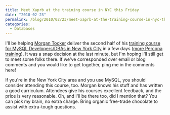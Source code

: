 ```yaml
---
title: Meet Xaprb at the training course in NYC this Friday
date: "2010-02-23"
permalink: /blog/2010/02/23/meet-xaprb-at-the-training-course-in-nyc-this-friday/
categories:
  - Databases
---
```

I'll be helping [Morgan Tocker][1] deliver the second half of his [training course for MySQL Developers/DBAs in New York City][2] in a few days ([more Percona training][3]). It was a snap decision at the last minute, but I'm hoping I'll still get to meet some folks there. If we've corresponded over email or blog comments and you would like to get together, ping me in the comments here!

If you're in the New York City area and you use MySQL, you should consider attending this course, too. Morgan knows his stuff and has written a good curriculum. Attendees give his courses excellent feedback, and the price is very reasonable. Oh, and I'll be there too, did I mention that? You can pick my brain, no extra charge. Bring organic free-trade chocolate to assist with extra-tough questions.

 [1]: http://www.percona.com/team/morgan-tocker.html
 [2]: http://percona-ny-nyc-rss.eventbrite.com/
 [3]: http://www.mysqlperformanceblog.com/2010/01/14/2010-percona-training-schedule/
